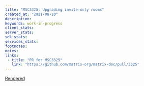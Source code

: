 ```yaml
---
title: "MSC3325: Upgrading invite-only rooms"
created_at: "2021-08-10"
description:
keywords: work-in-progress
client_stats:
server_stats:
sdk_stats:
services_stats:
footnotes:
notes:
links:
 - title: "PR for MSC3325"
   link: "https://github.com/matrix-org/matrix-doc/pull/3325"
---
```

[Rendered](https://github.com/uhoreg/matrix-doc/blob/invite_upgrades_msc/proposals/3325-upgrading-invite-only-rooms.md)
